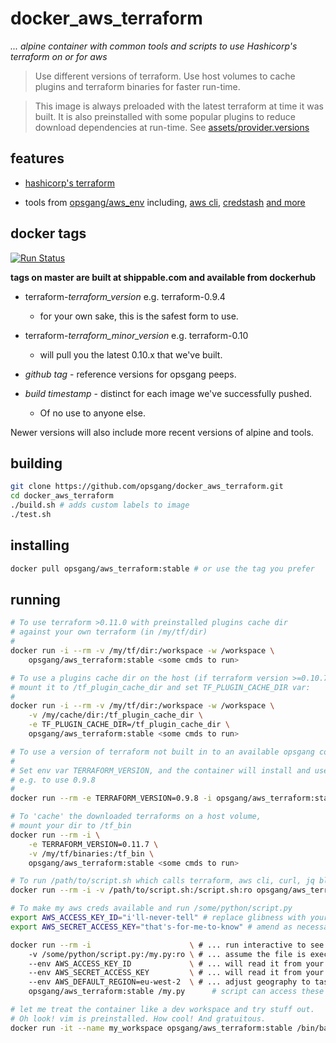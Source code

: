 [1]: https://www.terraform.io/ "Hashicorp terraform"
[2]: http://docs.aws.amazon.com/cli/latest/reference "use aws apis from cmd line"
[3]: https://github.com/fugue/credstash "credstash - store and retrieve secrets in aws"
[4]: https://github.com/opsgang/alpine_build_scripts/blob/master/install_essentials.sh "common GNU tools useful for automation"
[5]: https://github.com/opsgang/docker_aws_env "opsgang's aws_env docker image"

# docker\_aws\_terraform

_... alpine container with common tools and scripts to use Hashicorp's terraform on or for aws_

> Use different versions of terraform. Use host volumes to cache plugins and
> terraform binaries for faster run-time.

> This image is always preloaded with the latest terraform at time it was built.
> It is also preinstalled with some popular plugins to reduce download dependencies
> at run-time. See [assets/provider.versions](assets/provider.versions)

## features

* [hashicorp's terraform][1]

* tools from [opsgang/aws\_env][5] including, [aws cli][2], [credstash][3] [and more][4]

## docker tags

[![Run Status](https://api.shippable.com/projects/589913a86ee43c0f00b47cb6/badge?branch=master)](https://app.shippable.com/projects/589913a86ee43c0f00b47cb6)

**tags on master are built at shippable.com and available from dockerhub**

* terraform-_terraform\_version_ e.g. terraform-0.9.4
    - for your own sake, this is the safest form to use.

* terraform-_terraform\_minor\_version_ e.g. terraform-0.10
    - will pull you the latest 0.10.x that we've built.

* _github tag_ - reference versions for opsgang peeps.

* _build timestamp_ - distinct for each image we've successfully pushed.
    - Of no use to anyone else.

Newer versions will also include more recent versions of alpine and tools.

## building

```bash
git clone https://github.com/opsgang/docker_aws_terraform.git
cd docker_aws_terraform
./build.sh # adds custom labels to image
./test.sh
```

## installing

```bash
docker pull opsgang/aws_terraform:stable # or use the tag you prefer
```

## running

```bash
# To use terraform >0.11.0 with preinstalled plugins cache dir
# against your own terraform (in /my/tf/dir)
#
docker run -i --rm -v /my/tf/dir:/workspace -w /workspace \
    opsgang/aws_terraform:stable <some cmds to run>

# To use a plugins cache dir on the host (if terraform version >=0.10.7)
# mount it to /tf_plugin_cache_dir and set TF_PLUGIN_CACHE_DIR var:
#
docker run -i --rm -v /my/tf/dir:/workspace -w /workspace \
    -v /my/cache/dir:/tf_plugin_cache_dir \
    -e TF_PLUGIN_CACHE_DIR=/tf_plugin_cache_dir \
    opsgang/aws_terraform:stable <some cmds to run>
```

```bash
# To use a version of terraform not built in to an available opsgang container:
#
# Set env var TERRAFORM_VERSION, and the container will install and use this version.
# e.g. to use 0.9.8
#
docker run --rm -e TERRAFORM_VERSION=0.9.8 -i opsgang/aws_terraform:stable <some cmds to run>

# To 'cache' the downloaded terraforms on a host volume,
# mount your dir to /tf_bin
docker run --rm -i \
    -e TERRAFORM_VERSION=0.11.7 \
    -v /my/tf/binaries:/tf_bin \
    opsgang/aws_terraform:stable <some cmds to run>
```

```bash
# To run /path/to/script.sh which calls terraform, aws cli, curl, jq blah ...
docker run --rm -i -v /path/to/script.sh:/script.sh:ro opsgang/aws_terraform:stable /script.sh
```

```bash
# To make my aws creds available and run /some/python/script.py
export AWS_ACCESS_KEY_ID="i'll-never-tell" # replace glibness with your access key
export AWS_SECRET_ACCESS_KEY="that's-for-me-to-know" # amend as necessary

docker run --rm -i                      \ # ... run interactive to see stdout / stderr
    -v /some/python/script.py:/my.py:ro \ # ... assume the file is executable
    --env AWS_ACCESS_KEY_ID             \ # ... will read it from your env
    --env AWS_SECRET_ACCESS_KEY         \ # ... will read it from your env
    --env AWS_DEFAULT_REGION=eu-west-2  \ # ... adjust geography to taste
    opsgang/aws_terraform:stable /my.py      # script can access these env vars
```

```bash
# let me treat the container like a dev workspace and try stuff out.
# Oh look! vim is preinstalled. How cool! And gratuitous.
docker run -it --name my_workspace opsgang/aws_terraform:stable /bin/bash
```
